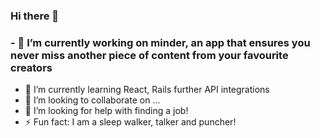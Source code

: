 ### Hi there 👋

### - 🔭 I’m currently working on minder, an app that ensures you never miss another piece of content from your favourite creators
- 🌱 I’m currently learning React, Rails further API integrations
- 👯 I’m looking to collaborate on ...
- 🤔 I’m looking for help with finding a job!
- ⚡ Fun fact: I am a sleep walker, talker and puncher!

